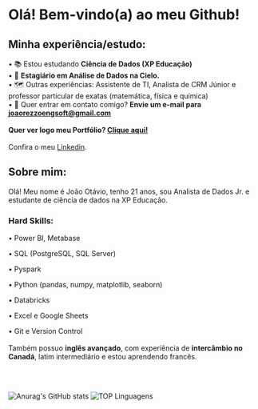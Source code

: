 # Olá! Bem-vindo(a) ao meu Github!


## Minha experiência/estudo:
• 📚 Estou estudando **Ciência de Dados (XP Educação)**<br>
• 🎲 **Estagiário em Análise de Dados na Cielo.**<br>
• 🗺️ Outras experiências: Assistente de TI, Analista de CRM Júnior e professor particular de exatas (matemática, física e química)<br>
• 📧 Quer entrar em contato comigo? **Envie um e-mail para joaorezzoengsoft@gmail.com** 
<br>
<br>
**Quer ver logo meu Portfólio? [Clique aqui!](https://github.com/joaorezzo/portfolio)**
<br>
<br>
Confira o meu [Linkedin](www.linkedin.com/in/joão-otávio-cardoso).
<br>

## Sobre mim:
Olá! Meu nome é João Otávio, tenho 21 anos, sou Analista de Dados Jr. e estudante de ciência de dados na XP Educação.<br>

### Hard Skills:

• Power BI, Metabase

• SQL (PostgreSQL, SQL Server)

• Pyspark

• Python (pandas, numpy, matplotlib, seaborn)

• Databricks

• Excel e Google Sheets

• Git e Version Control
<br>
<br>
Também possuo **inglês avançado**, com experiência de **intercâmbio no Canadá**, latim intermediário e estou aprendendo francês.

<br>
<br>
  
![Anurag's GitHub stats](https://github-readme-stats.vercel.app/api?username=joaorezzo&hide=stars,title&show_icons=true&theme=gotham&bg_color=00000000)    ![TOP Linguagens](https://github-readme-stats.vercel.app/api/top-langs/?username=joaorezzo&layout=compact&theme=gotham&bg_color=00000000)



